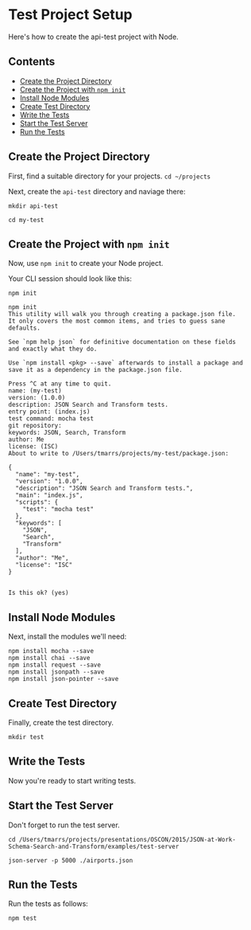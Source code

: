 Test Project Setup
==================
Here's how to create the api-test project with Node.


## Contents
- [Create the Project Directory](#create-the-project-directory)
- [Create the Project with `npm init`](#create-the-project-with-npm-init)
- [Install Node Modules](#install-node-modules)
- [Create Test Directory](#create-test-directory)
- [Write the Tests](#write-the-tests)
- [Start the Test Server](#start-the-test-server)
- [Run the Tests](#run-the-tests)


## Create the Project Directory
First, find a suitable directory for your projects.
`cd ~/projects`

Next, create the `api-test` directory and naviage there:
```
mkdir api-test

cd my-test
```

## Create the Project with `npm init`
Now, use `npm init` to create your Node project.

Your CLI session should look like this:
```
npm init

npm init
This utility will walk you through creating a package.json file.
It only covers the most common items, and tries to guess sane defaults.

See `npm help json` for definitive documentation on these fields
and exactly what they do.

Use `npm install <pkg> --save` afterwards to install a package and
save it as a dependency in the package.json file.

Press ^C at any time to quit.
name: (my-test)
version: (1.0.0)
description: JSON Search and Transform tests.
entry point: (index.js)
test command: mocha test
git repository:
keywords: JSON, Search, Transform
author: Me
license: (ISC)
About to write to /Users/tmarrs/projects/my-test/package.json:

{
  "name": "my-test",
  "version": "1.0.0",
  "description": "JSON Search and Transform tests.",
  "main": "index.js",
  "scripts": {
    "test": "mocha test"
  },
  "keywords": [
    "JSON",
    "Search",
    "Transform"
  ],
  "author": "Me",
  "license": "ISC"
}


Is this ok? (yes)
```

## Install Node Modules
Next, install the modules we'll need:
```
npm install mocha --save
npm install chai --save
npm install request --save
npm install jsonpath --save
npm install json-pointer --save 
```

## Create Test Directory
Finally, create the test directory.
```
mkdir test
```

## Write the Tests
Now you're ready to start writing tests.


## Start the Test Server
Don't forget to run the test server.
```
cd /Users/tmarrs/projects/presentations/OSCON/2015/JSON-at-Work-Schema-Search-and-Transform/examples/test-server

json-server -p 5000 ./airports.json
```


## Run the Tests
Run the tests as follows:
```
npm test
```